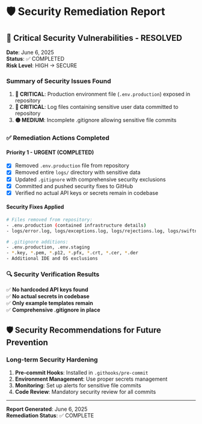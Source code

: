 # 🛡️ Security Remediation Report

## 🚨 Critical Security Vulnerabilities - RESOLVED

**Date**: June 6, 2025  
**Status**: ✅ COMPLETED  
**Risk Level**: HIGH → SECURE  

### Summary of Security Issues Found

1. **🔴 CRITICAL**: Production environment file (`.env.production`) exposed in repository
2. **🔴 CRITICAL**: Log files containing sensitive user data committed to repository
3. **🟡 MEDIUM**: Incomplete .gitignore allowing sensitive file commits

### ✅ Remediation Actions Completed

#### Priority 1 - URGENT (COMPLETED)
- [x] Removed `.env.production` file from repository
- [x] Removed entire `logs/` directory with sensitive data
- [x] Updated `.gitignore` with comprehensive security exclusions
- [x] Committed and pushed security fixes to GitHub
- [x] Verified no actual API keys or secrets remain in codebase

#### Security Fixes Applied
```bash
# Files removed from repository:
- .env.production (contained infrastructure details)
- logs/error.log, logs/exceptions.log, logs/rejections.log, logs/swiftnotes.log

# .gitignore additions:
- .env.production, .env.staging
- *.key, *.pem, *.p12, *.pfx, *.crt, *.cer, *.der
- Additional IDE and OS exclusions
```

### 🔍 Security Verification Results

✅ **No hardcoded API keys found**  
✅ **No actual secrets in codebase**  
✅ **Only example templates remain**  
✅ **Comprehensive .gitignore in place**  

## 🛡️ Security Recommendations for Future Prevention

### Long-term Security Hardening

1. **Pre-commit Hooks**: Installed in `.githooks/pre-commit`
2. **Environment Management**: Use proper secrets management
3. **Monitoring**: Set up alerts for sensitive file commits
4. **Code Review**: Mandatory security review for all commits

---
**Report Generated**: June 6, 2025  
**Remediation Status**: ✅ COMPLETE
